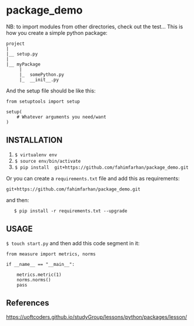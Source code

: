# package_demo
NB: to import modules from other directories, check out the test...
This is how you create a simple python package:
```
project
|
|__ setup.py
|
|__ myPackage
     |
     |_  somePython.py
     |_  __init__.py
```

And the setup file should be like this:
```
from setuptools import setup

setup(
    # Whatever arguments you need/want
)

```

## INSTALLATION 
1. ```$ virtualenv env```
2. ```$ source env/bin/activate``` 
3. ```$ pip install  git+https://github.com/fahimfarhan/package_demo.git``` 

Or you can create a `requirements.txt` file and add this as requirements:
 ```
 git+https://github.com/fahimfarhan/package_demo.git
 ```
 and then: 
 ```
    $ pip install -r requirements.txt --upgrade
 ```

## USAGE
```$ touch start.py``` and then add this code segment in it:

```
from measure import metrics, norms

if __name__ == "__main__":
    
    metrics.metric(1)
    norms.norms()
    pass

```

## References
https://uoftcoders.github.io/studyGroup/lessons/python/packages/lesson/
